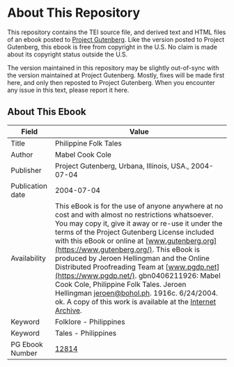 # About This Repository

This repository contains the TEI source file, and derived text and HTML files of an ebook posted to [Project Gutenberg](https://www.gutenberg.org/). Like the version posted to Project Gutenberg, this ebook is free from copyright in the U.S. No claim is made about its copyright status outside the U.S.

The version maintained in this repository may be slightly out-of-sync with the version maintained at Project Gutenberg. Mostly, fixes will be made first here, and only then reposted to Project Gutenberg. When you encounter any issue in this text, please report it here.

## About This Ebook

| Field | Value |
| ----- | ----- |
| Title | Philippine Folk Tales |
| Author | Mabel Cook Cole |
| Publisher | Project Gutenberg, Urbana, Illinois, USA., 2004-07-04 |
| Publication date | 2004-07-04 |
| Availability | This eBook is for the use of anyone anywhere at no cost and with almost no restrictions whatsoever. You may copy it, give it away or re-use it under the terms of the Project Gutenberg License included with this eBook or online at [www.gutenberg.org](https://www.gutenberg.org/). This eBook is produced by Jeroen Hellingman and the Online Distributed Proofreading Team at [www.pgdp.net](https://www.pgdp.net/). gbn0406211926: Mabel Cook Cole, Philippine Folk Tales. Jeroen Hellingman <jeroen@bohol.ph>. 1916c. 6/24/2004. ok. A copy of this work is available at the [Internet Archive](https://www.archive.org/details/philippinefolkta00colerich). |
| Keyword | Folklore - Philippines |
| Keyword | Tales - Philippines |
| PG Ebook Number | [12814](https://www.gutenberg.org/ebooks/12814) |
